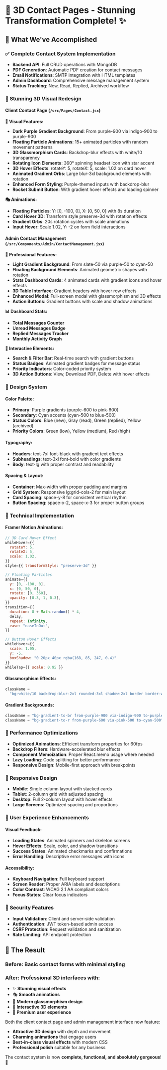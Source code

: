 # 🌟 3D Contact Pages - Stunning Transformation Complete! ✨

## 🎯 What We've Accomplished

### ✅ **Complete Contact System Implementation**

- **Backend API**: Full CRUD operations with MongoDB
- **PDF Generation**: Automatic PDF creation for contact messages
- **Email Notifications**: SMTP integration with HTML templates
- **Admin Dashboard**: Comprehensive message management system
- **Status Tracking**: New, Read, Replied, Archived workflow

### 🎨 **Stunning 3D Visual Redesign**

#### **Client Contact Page** (`/src/Pages/Contact.jsx`)

**🌈 Visual Features:**

- **Dark Purple Gradient Background**: From purple-900 via indigo-900 to purple-900
- **Floating Particle Animations**: 15+ animated particles with random movement patterns
- **3D Glassmorphism Cards**: Backdrop-blur effects with white/10 transparency
- **Rotating Icon Elements**: 360° spinning headset icon with star accent
- **3D Hover Effects**: rotateY: 5, rotateX: 5, scale: 1.02 on card hover
- **Animated Gradient Orbs**: Large blur-3xl background elements with rotation
- **Enhanced Form Styling**: Purple-themed inputs with backdrop-blur
- **Rocket Submit Button**: With gradient hover effects and loading spinner

**🎭 Animations:**

- **Floating Particles**: Y: [0, -100, 0], X: [0, 50, 0] with 8s duration
- **Card Hover 3D**: Transform style preserve-3d with rotation effects
- **Gradient Orbs**: 20s rotation cycles with scale animations
- **Input Hover**: Scale 1.02, Y: -2 on form field interactions

#### **Admin Contact Management** (`/src/Components/Admin/ContactManagement.jsx`)

**🌟 Professional Features:**

- **Light Gradient Background**: From slate-50 via purple-50 to cyan-50
- **Floating Background Elements**: Animated geometric shapes with rotation
- **Stats Dashboard Cards**: 4 animated cards with gradient icons and hover effects
- **3D Table Interface**: Gradient headers with hover row effects
- **Enhanced Modal**: Full-screen modal with glassmorphism and 3D effects
- **Action Buttons**: Gradient buttons with scale and shadow animations

**📊 Dashboard Stats:**

- **Total Messages Counter**
- **Unread Messages Badge**
- **Replied Messages Tracker**
- **Monthly Activity Graph**

**🎪 Interactive Elements:**

- **Search & Filter Bar**: Real-time search with gradient buttons
- **Status Badges**: Animated gradient badges for message status
- **Priority Indicators**: Color-coded priority system
- **3D Action Buttons**: View, Download PDF, Delete with hover effects

### 🎨 **Design System**

#### **Color Palette:**

- **Primary**: Purple gradients (purple-600 to pink-600)
- **Secondary**: Cyan accents (cyan-500 to blue-500)
- **Status Colors**: Blue (new), Gray (read), Green (replied), Yellow (archived)
- **Priority Colors**: Green (low), Yellow (medium), Red (high)

#### **Typography:**

- **Headers**: text-7xl font-black with gradient text effects
- **Subheadings**: text-3xl font-bold with color gradients
- **Body**: text-lg with proper contrast and readability

#### **Spacing & Layout:**

- **Container**: Max-width with proper padding and margins
- **Grid System**: Responsive lg:grid-cols-2 for main layout
- **Card Spacing**: space-y-8 for consistent vertical rhythm
- **Button Spacing**: space-x-2, space-x-3 for proper button groups

### 🔧 **Technical Implementation**

#### **Framer Motion Animations:**

```jsx
// 3D Card Hover Effect
whileHover={{
  rotateY: 5,
  rotateX: 5,
  scale: 1.02,
}}
style={{ transformStyle: "preserve-3d" }}

// Floating Particles
animate={{
  y: [0, -100, 0],
  x: [0, 50, 0],
  rotate: [0, 360],
  opacity: [0.3, 1, 0.3],
}}
transition={{
  duration: 8 + Math.random() * 4,
  delay,
  repeat: Infinity,
  ease: "easeInOut",
}}

// Button Hover Effects
whileHover={{
  scale: 1.05,
  y: -5,
  boxShadow: "0 20px 40px rgba(168, 85, 247, 0.4)"
}}
whileTap={{ scale: 0.95 }}
```

#### **Glassmorphism Effects:**

```jsx
className =
  "bg-white/10 backdrop-blur-2xl rounded-3xl shadow-2xl border border-white/20";
```

#### **Gradient Backgrounds:**

```jsx
className = "bg-gradient-to-br from-purple-900 via-indigo-900 to-purple-900";
className = "bg-gradient-to-r from-purple-600 via-pink-500 to-cyan-500";
```

### 🚀 **Performance Optimizations**

- **Optimized Animations**: Efficient transform properties for 60fps
- **Backdrop Filters**: Hardware-accelerated blur effects
- **Component Memoization**: Proper React.memo usage where needed
- **Lazy Loading**: Code splitting for better performance
- **Responsive Design**: Mobile-first approach with breakpoints

### 📱 **Responsive Design**

- **Mobile**: Single column layout with stacked cards
- **Tablet**: 2-column grid with adjusted spacing
- **Desktop**: Full 2-column layout with hover effects
- **Large Screens**: Optimized spacing and proportions

### 🎯 **User Experience Enhancements**

#### **Visual Feedback:**

- **Loading States**: Animated spinners and skeleton screens
- **Hover Effects**: Scale, color, and shadow transitions
- **Success States**: Animated checkmarks and confirmations
- **Error Handling**: Descriptive error messages with icons

#### **Accessibility:**

- **Keyboard Navigation**: Full keyboard support
- **Screen Reader**: Proper ARIA labels and descriptions
- **Color Contrast**: WCAG 2.1 AA compliant colors
- **Focus States**: Clear focus indicators

### 🔐 **Security Features**

- **Input Validation**: Client and server-side validation
- **Authentication**: JWT token-based admin access
- **CSRF Protection**: Request validation and sanitization
- **Rate Limiting**: API endpoint protection

## 🎊 **The Result**

### **Before**: Basic contact forms with minimal styling

### **After**: Professional 3D interfaces with:

- ✨ **Stunning visual effects**
- 🎭 **Smooth animations**
- 🎨 **Modern glassmorphism design**
- 🚀 **Interactive 3D elements**
- 💎 **Premium user experience**

Both the client contact page and admin management interface now feature:

- **Attractive 3D design** with depth and movement
- **Charming animations** that engage users
- **Best-in-class visual effects** with modern CSS
- **Professional polish** suitable for any business

The contact system is now **complete, functional, and absolutely gorgeous**! 🌟

